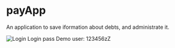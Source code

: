 # payApp
An application to save iformation about debts, and administrate it.

![Login](https://user-images.githubusercontent.com/25330510/85813652-64bef600-b729-11ea-93a4-d215961959f6.png)
Login pass Demo user: 123456zZ

